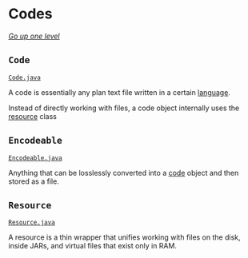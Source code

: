 # Codes

[_Go up one level_](readme.md)

## `Code`

[`Code.java`](../lang/Code.java)

A code is essentially any plan text file written in a certain [language](languages.md).

Instead of directly working with files, a code object internally uses the [resource](#resource) class

## `Encodeable`

[`Encodeable.java`](../lang/Encodeable.java)

Anything that can be losslessly converted into a [code](#code) object and then stored as a file.

## `Resource`

[`Resource.java`](../io/Resource.java)

A resource is a thin wrapper that unifies working with files on the disk, inside JARs, and virtual files that exist only
in RAM.
